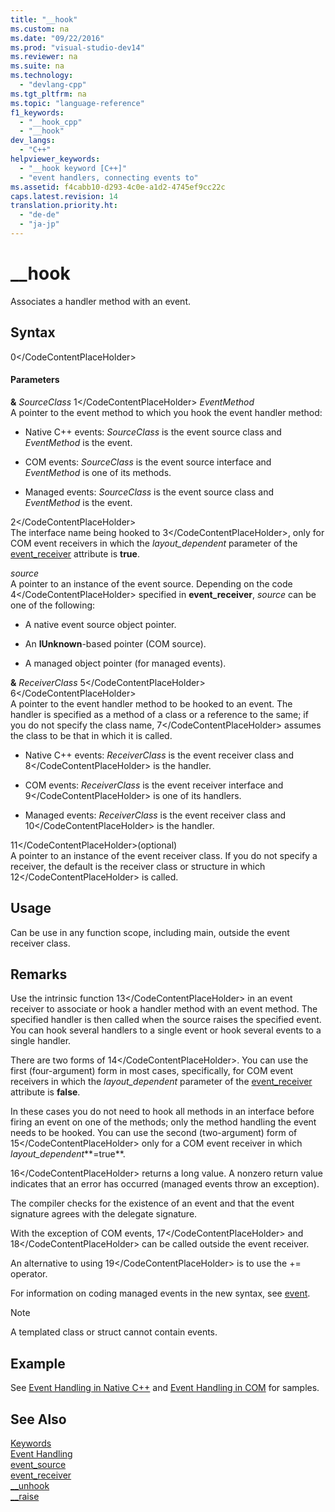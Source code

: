 ```yaml
---
title: "__hook"
ms.custom: na
ms.date: "09/22/2016"
ms.prod: "visual-studio-dev14"
ms.reviewer: na
ms.suite: na
ms.technology: 
  - "devlang-cpp"
ms.tgt_pltfrm: na
ms.topic: "language-reference"
f1_keywords: 
  - "__hook_cpp"
  - "__hook"
dev_langs: 
  - "C++"
helpviewer_keywords: 
  - "__hook keyword [C++]"
  - "event handlers, connecting events to"
ms.assetid: f4cabb10-d293-4c0e-a1d2-4745ef9cc22c
caps.latest.revision: 14
translation.priority.ht: 
  - "de-de"
  - "ja-jp"
---
```

# __hook
Associates a handler method with an event.  
  
## Syntax  
  
<CodeContentPlaceHolder>0\</CodeContentPlaceHolder>  
#### Parameters  
 **&** *SourceClass* <CodeContentPlaceHolder>1\</CodeContentPlaceHolder> *EventMethod*  
 A pointer to the event method to which you hook the event handler method:  
  
-   Native C++ events: *SourceClass* is the event source class and *EventMethod* is the event.  
  
-   COM events: *SourceClass* is the event source interface and *EventMethod* is one of its methods.  
  
-   Managed events: *SourceClass* is the event source class and *EventMethod* is the event.  
  
 <CodeContentPlaceHolder>2\</CodeContentPlaceHolder>  
 The interface name being hooked to <CodeContentPlaceHolder>3\</CodeContentPlaceHolder>, only for COM event receivers in which the *layout_dependent* parameter of the [event_receiver](../vs140/event_receiver.md) attribute is **true**.  
  
 *source*  
 A pointer to an instance of the event source. Depending on the code <CodeContentPlaceHolder>4\</CodeContentPlaceHolder> specified in **event_receiver**, *source* can be one of the following:  
  
-   A native event source object pointer.  
  
-   An **IUnknown**-based pointer (COM source).  
  
-   A managed object pointer (for managed events).  
  
 **&** *ReceiverClass* <CodeContentPlaceHolder>5\</CodeContentPlaceHolder> <CodeContentPlaceHolder>6\</CodeContentPlaceHolder>  
 A pointer to the event handler method to be hooked to an event. The handler is specified as a method of a class or a reference to the same; if you do not specify the class name, <CodeContentPlaceHolder>7\</CodeContentPlaceHolder> assumes the class to be that in which it is called.  
  
-   Native C++ events: *ReceiverClass* is the event receiver class and <CodeContentPlaceHolder>8\</CodeContentPlaceHolder> is the handler.  
  
-   COM events: *ReceiverClass* is the event receiver interface and <CodeContentPlaceHolder>9\</CodeContentPlaceHolder> is one of its handlers.  
  
-   Managed events: *ReceiverClass* is the event receiver class and <CodeContentPlaceHolder>10\</CodeContentPlaceHolder> is the handler.  
  
 <CodeContentPlaceHolder>11\</CodeContentPlaceHolder>(optional)  
 A pointer to an instance of the event receiver class. If you do not specify a receiver, the default is the receiver class or structure in which <CodeContentPlaceHolder>12\</CodeContentPlaceHolder> is called.  
  
## Usage  
 Can be use in any function scope, including main, outside the event receiver class.  
  
## Remarks  
 Use the intrinsic function <CodeContentPlaceHolder>13\</CodeContentPlaceHolder> in an event receiver to associate or hook a handler method with an event method. The specified handler is then called when the source raises the specified event. You can hook several handlers to a single event or hook several events to a single handler.  
  
 There are two forms of <CodeContentPlaceHolder>14\</CodeContentPlaceHolder>. You can use the first (four-argument) form in most cases, specifically, for COM event receivers in which the *layout_dependent* parameter of the [event_receiver](../vs140/event_receiver.md) attribute is **false**.  
  
 In these cases you do not need to hook all methods in an interface before firing an event on one of the methods; only the method handling the event needs to be hooked. You can use the second (two-argument) form of <CodeContentPlaceHolder>15\</CodeContentPlaceHolder> only for a COM event receiver in which *layout_dependent***=true**.  
  
 <CodeContentPlaceHolder>16\</CodeContentPlaceHolder> returns a long value. A nonzero return value indicates that an error has occurred (managed events throw an exception).  
  
 The compiler checks for the existence of an event and that the event signature agrees with the delegate signature.  
  
 With the exception of COM events, <CodeContentPlaceHolder>17\</CodeContentPlaceHolder> and <CodeContentPlaceHolder>18\</CodeContentPlaceHolder> can be called outside the event receiver.  
  
 An alternative to using <CodeContentPlaceHolder>19\</CodeContentPlaceHolder> is to use the += operator.  
  
 For information on coding managed events in the new syntax, see [event](../vs140/event---c---component-extensions-.md).  
  
> [!NOTE]
>  A templated class or struct cannot contain events.  
  
## Example  
 See [Event Handling in Native C++](../vs140/event-handling-in-native-c--.md) and [Event Handling in COM](../vs140/event-handling-in-com.md) for samples.  
  
## See Also  
 [Keywords](../vs140/keywords--c---.md)   
 [Event Handling](../vs140/event-handling.md)   
 [event_source](../vs140/event_source.md)   
 [event_receiver](../vs140/event_receiver.md)   
 [__unhook](../vs140/__unhook.md)   
 [__raise](../vs140/__raise.md)